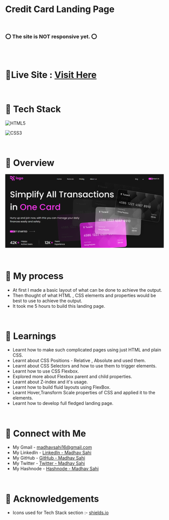 # Credit Card Landing Page
<br>

### ⭕ The site is NOT responsive yet. ⭕

<br>

<br> 

# 📌Live Site : [Visit Here](https://credit-card-page-html-css-madhavsahi.netlify.app/ "Live Link")

<br>

# 📌 Tech Stack
![HTML5](https://img.shields.io/badge/html5-%23E34F26.svg?style=for-the-badge&logo=html5&logoColor=white)

![CSS3](https://img.shields.io/badge/css3-%231572B6.svg?style=for-the-badge&logo=css3&logoColor=white)

<br>

# 📌 Overview
![First page screenshot](./assets/Screenshots/creditcrad-landingpage.PNG)

<br>

# 📌 My process
- At first I made a basic layout of what can be done to achieve the output.
- Then thought of what HTML , CSS elements and properties would be best to use to achieve the output.
- It took me 5 hours to build this landing page.

<br>

# 📌 Learnings
- Learnt how to make such complicated pages using just HTML and plain CSS.
- Learnt about CSS Positions - Relative , Absolute and used them.
- Learnt about CSS Selectors and how to use them to trigger elements.
- Learnt how to use CSS Flexbox.
- Explored more about Flexbox parent and child properties.
- Learnt about Z-index and it's usage.
- Learnt how to build fluid layouts using FlexBox.
- Learnt Hover,Transform Scale properties of CSS and applied it to the elements.
- Learnt how to develop full fledged landing page.

<br>

# 📌 Connect with Me
- My Gmail - madhavsahi16@gmail.com
- My LinkedIn - [LinkedIn - Madhav Sahi](https://www.linkedin.com/in/madhav-sahi-6a2305161/ "LinkedIn")<br>
- My GitHub - [GitHub - Madhav Sahi](https://github.com/MadhavSahi "GitHub") <br>
- My Twitter - [Twitter - Madhav Sahi](https://twitter.com/Madhavvv_ "Twitter")<br>
- My Hashnode - [Hashnode - Madhav Sahi](https://madhavsahi.hashnode.dev/ "Hashnode")

<br>

# 📌 Acknowledgements

- Icons used for Tech Stack section :- [shields.io](https://img.shields.io)




